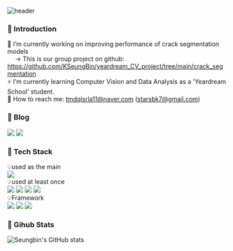 ![header](https://capsule-render.vercel.app/api?type=waving&color=gradient&customColorList=23,25,26,27,30&height=300&section=header&text=Hello%20There&fontSize=70&desc=Seungbin's%20Github%20Profile)  

### 👋 Introduction
 🎯 I’m currently working on improving performance of crack segmentation models  
 &emsp;   → This is our group project on github: https://github.com/KSeungBin/yeardream_CV_project/tree/main/crack_segmentation  
 ⚡ I’m currently learning Computer Vision and Data Analysis as a 'Yeardream School' student.  
 📧 How to reach me: tmdqlsrla11@naver.com (starsbk7@gmail.com)  

### 🌱 Blog
<a href="https://www.notion.so/WELCOME-TO-BEAN-PAGE-3cb2481775c348fab91e4ae25687f8e4" target="_blank"><img src="https://img.shields.io/badge/DevBlog-000000?style=flat-square&logo=Notion&logoColor=white"/></a>
<a href="https://hits.seeyoufarm.com"><img src="https://hits.seeyoufarm.com/api/count/incr/badge.svg?url=https%3A%2F%2Fgithub.com%2FKSeungBin&count_bg=%2379C83D&title_bg=%23555555&icon=&icon_color=%23E7E7E7&title=hits&edge_flat=false"/></a>  



### 🔭 Tech Stack
💡used as the main   
<img src="https://img.shields.io/badge/Python-3776AB?style=for-the-badge&logo=Python&logoColor=white">  
💡used at least once  
<img src="https://img.shields.io/badge/MySQL-4479A1?style=for-the-badge&logo=MySQL&logoColor=white">
<img src="https://img.shields.io/badge/Linux-FCC624?style=for-the-badge&logo=Linux&logoColor=white">
<img src="https://img.shields.io/badge/MongoDB-47A248?style=for-the-badge&logo=MongoDB&logoColor=white">
<img src="https://img.shields.io/badge/AmazonAWS-232F3E?style=for-the-badge&logo=AmazonAWS&logoColor=white">  
💡Framework  
<img src="https://img.shields.io/badge/TensorFlow-FF6F00?style=for-the-badge&logo=TensorFlow&logoColor=white">
<img src="https://img.shields.io/badge/Keras-D00000?style=for-the-badge&logo=Keras&logoColor=white">
<img src="https://img.shields.io/badge/PytorchLightning-792EE5?style=for-the-badge&logo=PytorchLightning&logoColor=white">

### 🎨 Gihub Stats 
![Seungbin's GitHub stats](https://github-readme-stats.vercel.app/api?username=KSeungBin&show_icons=true&theme=tokyonight)
